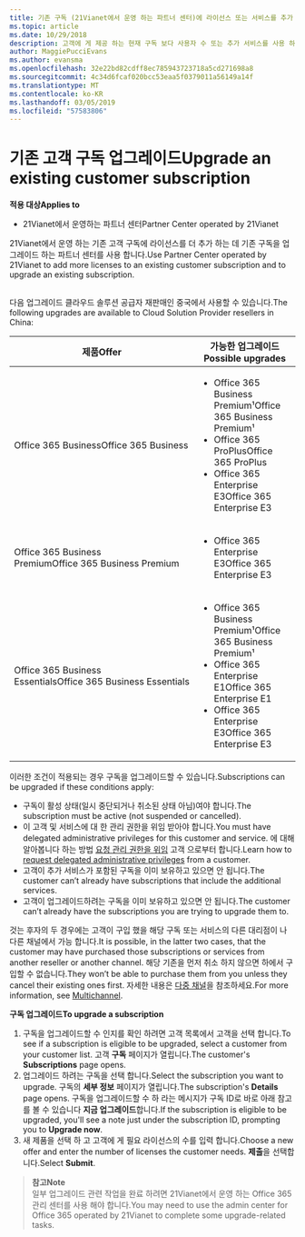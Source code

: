 ```yaml
---
title: 기존 구독 (21Vianet에서 운영 하는 파트너 센터)에 라이선스 또는 서비스를 추가 합니다.
ms.topic: article
ms.date: 10/29/2018
description: 고객에 게 제공 하는 현재 구독 보다 사용자 수 또는 추가 서비스를 사용 하 여 다른 버전에서 필요한 경우에 구독을 업그레이드할 수 있습니다.
author: MaggiePucciEvans
ms.author: evansma
ms.openlocfilehash: 32e22bd82cdff8ec785943723718a5cd271698a8
ms.sourcegitcommit: 4c34d6fcaf020bcc53eaa5f0379011a56149a14f
ms.translationtype: MT
ms.contentlocale: ko-KR
ms.lasthandoff: 03/05/2019
ms.locfileid: "57583806"
---
```

# <a name="upgrade-an-existing-customer-subscription"></a><span data-ttu-id="efe45-103">기존 고객 구독 업그레이드</span><span class="sxs-lookup"><span data-stu-id="efe45-103">Upgrade an existing customer subscription</span></span>

<span data-ttu-id="efe45-104">**적용 대상**</span><span class="sxs-lookup"><span data-stu-id="efe45-104">**Applies to**</span></span>

-   <span data-ttu-id="efe45-105">21Vianet에서 운영하는 파트너 센터</span><span class="sxs-lookup"><span data-stu-id="efe45-105">Partner Center operated by 21Vianet</span></span>

<span data-ttu-id="efe45-106">21Vianet에서 운영 하는 기존 고객 구독에 라이선스를 더 추가 하는 데 기존 구독을 업그레이드 하는 파트너 센터를 사용 합니다.</span><span class="sxs-lookup"><span data-stu-id="efe45-106">Use Partner Center operated by 21Vianet to add more licenses to an existing customer subscription and to upgrade an existing subscription.</span></span> 

## <a href="" id="upgradesubscription"></a>

<span data-ttu-id="efe45-107">다음 업그레이드 클라우드 솔루션 공급자 재판매인 중국에서 사용할 수 있습니다.</span><span class="sxs-lookup"><span data-stu-id="efe45-107">The following upgrades are available to Cloud Solution Provider resellers in China:</span></span>

<table>
<colgroup>
<col width="50%" />
<col width="50%" />
</colgroup>
<thead>
<tr class="header">
<th><span data-ttu-id="efe45-108">제품</span><span class="sxs-lookup"><span data-stu-id="efe45-108">Offer</span></span></th>
<th><span data-ttu-id="efe45-109">가능한 업그레이드</span><span class="sxs-lookup"><span data-stu-id="efe45-109">Possible upgrades</span></span></th>
</tr>
</thead>
<tbody>
<tr class="odd">
<td><span data-ttu-id="efe45-110">Office 365 Business</span><span class="sxs-lookup"><span data-stu-id="efe45-110">Office 365 Business</span></span></td>
<td><ul>
<li><span data-ttu-id="efe45-111">Office 365 Business Premium¹</span><span class="sxs-lookup"><span data-stu-id="efe45-111">Office 365 Business Premium¹</span></span></li>
<li><span data-ttu-id="efe45-112">Office 365 ProPlus</span><span class="sxs-lookup"><span data-stu-id="efe45-112">Office 365 ProPlus</span></span></li>
<li><span data-ttu-id="efe45-113">Office 365 Enterprise E3</span><span class="sxs-lookup"><span data-stu-id="efe45-113">Office 365 Enterprise E3</span></span></li>

</ul></td>
</tr>
<tr class="even">
<td><span data-ttu-id="efe45-114">Office 365 Business Premium</span><span class="sxs-lookup"><span data-stu-id="efe45-114">Office 365 Business Premium</span></span></td>
<td><ul>
<li><span data-ttu-id="efe45-115">Office 365 Enterprise E3</span><span class="sxs-lookup"><span data-stu-id="efe45-115">Office 365 Enterprise E3</span></span></li>

</ul></td>
</tr>
<tr class="odd">
<td><span data-ttu-id="efe45-116">Office 365 Business Essentials</span><span class="sxs-lookup"><span data-stu-id="efe45-116">Office 365 Business Essentials</span></span></td>
<td><ul>
<li><span data-ttu-id="efe45-117">Office 365 Business Premium¹</span><span class="sxs-lookup"><span data-stu-id="efe45-117">Office 365 Business Premium¹</span></span></li>
<li><span data-ttu-id="efe45-118">Office 365 Enterprise E1</span><span class="sxs-lookup"><span data-stu-id="efe45-118">Office 365 Enterprise E1</span></span></li>
<li><span data-ttu-id="efe45-119">Office 365 Enterprise E3</span><span class="sxs-lookup"><span data-stu-id="efe45-119">Office 365 Enterprise E3</span></span></li>

</ul></td>
</tr>
</tbody>
</table>


<span data-ttu-id="efe45-120">이러한 조건이 적용되는 경우 구독을 업그레이드할 수 있습니다.</span><span class="sxs-lookup"><span data-stu-id="efe45-120">Subscriptions can be upgraded if these conditions apply:</span></span>

-   <span data-ttu-id="efe45-121">구독이 활성 상태(일시 중단되거나 취소된 상태 아님)여야 합니다.</span><span class="sxs-lookup"><span data-stu-id="efe45-121">The subscription must be active (not suspended or cancelled).</span></span>
-   <span data-ttu-id="efe45-122">이 고객 및 서비스에 대 한 관리 권한을 위임 받아야 합니다.</span><span class="sxs-lookup"><span data-stu-id="efe45-122">You must have delegated administrative privileges for this customer and service.</span></span> <span data-ttu-id="efe45-123">에 대해 알아봅니다 하는 방법 [요청 관리 권한을 위임](request-a-relationship-with-a-customer.md) 고객 으로부터 합니다.</span><span class="sxs-lookup"><span data-stu-id="efe45-123">Learn how to [request delegated administrative privileges](request-a-relationship-with-a-customer.md) from a customer.</span></span>
-   <span data-ttu-id="efe45-124">고객이 추가 서비스가 포함된 구독을 이미 보유하고 있으면 안 됩니다.</span><span class="sxs-lookup"><span data-stu-id="efe45-124">The customer can’t already have subscriptions that include the additional services.</span></span>
-   <span data-ttu-id="efe45-125">고객이 업그레이드하려는 구독을 이미 보유하고 있으면 안 됩니다.</span><span class="sxs-lookup"><span data-stu-id="efe45-125">The customer can’t already have the subscriptions you are trying to upgrade them to.</span></span>

<span data-ttu-id="efe45-126">것는 후자의 두 경우에는 고객이 구입 했을 해당 구독 또는 서비스의 다른 대리점이 나 다른 채널에서 가능 합니다.</span><span class="sxs-lookup"><span data-stu-id="efe45-126">It is possible, in the latter two cases, that the customer may have purchased those subscriptions or services from another reseller or another channel.</span></span> <span data-ttu-id="efe45-127">해당 기존을 먼저 취소 하지 않으면 하에서 구입할 수 없습니다.</span><span class="sxs-lookup"><span data-stu-id="efe45-127">They won’t be able to purchase them from you unless they cancel their existing ones first.</span></span> <span data-ttu-id="efe45-128">자세한 내용은 [다중 채널](multichannel.md)을 참조하세요.</span><span class="sxs-lookup"><span data-stu-id="efe45-128">For more information, see [Multichannel](multichannel.md).</span></span>

<span data-ttu-id="efe45-129">**구독 업그레이드**</span><span class="sxs-lookup"><span data-stu-id="efe45-129">**To upgrade a subscription**</span></span>

1.  <span data-ttu-id="efe45-130">구독을 업그레이드할 수 인지를 확인 하려면 고객 목록에서 고객을 선택 합니다.</span><span class="sxs-lookup"><span data-stu-id="efe45-130">To see if a subscription is eligible to be upgraded, select a customer from your customer list.</span></span> <span data-ttu-id="efe45-131">고객 **구독** 페이지가 열립니다.</span><span class="sxs-lookup"><span data-stu-id="efe45-131">The customer's **Subscriptions** page opens.</span></span>
2.  <span data-ttu-id="efe45-132">업그레이드 하려는 구독을 선택 합니다.</span><span class="sxs-lookup"><span data-stu-id="efe45-132">Select the subscription you want to upgrade.</span></span> <span data-ttu-id="efe45-133">구독의 **세부 정보** 페이지가 열립니다.</span><span class="sxs-lookup"><span data-stu-id="efe45-133">The subscription's **Details** page opens.</span></span> <span data-ttu-id="efe45-134">구독을 업그레이드할 수 하 라는 메시지가 구독 ID로 바로 아래 참고를 볼 수 있습니다 **지금 업그레이드**합니다.</span><span class="sxs-lookup"><span data-stu-id="efe45-134">If the subscription is eligible to be upgraded, you'll see a note just under the subscription ID, prompting you to **Upgrade now**.</span></span>
3.  <span data-ttu-id="efe45-135">새 제품을 선택 하 고 고객에 게 필요 라이선스의 수를 입력 합니다.</span><span class="sxs-lookup"><span data-stu-id="efe45-135">Choose a new offer and enter the number of licenses the customer needs.</span></span> <span data-ttu-id="efe45-136">**제출**을 선택합니다.</span><span class="sxs-lookup"><span data-stu-id="efe45-136">Select **Submit**.</span></span>

><span data-ttu-id="efe45-137">**참고**</span><span class="sxs-lookup"><span data-stu-id="efe45-137">**Note**</span></span><br><span data-ttu-id="efe45-138">일부 업그레이드 관련 작업을 완료 하려면 21Vianet에서 운영 하는 Office 365 관리 센터를 사용 해야 합니다.</span><span class="sxs-lookup"><span data-stu-id="efe45-138">You may need to use the admin center for Office 365 operated by 21Vianet to complete some upgrade-related tasks.</span></span>
